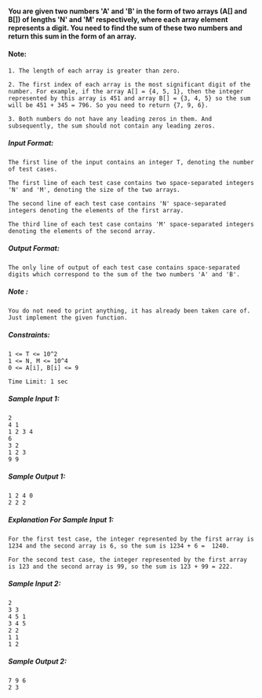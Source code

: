 <div _ngcontent-serverapp-c201="" class="description ng-star-inserted"><h4 id="you-are-given-two-numbers-39-a-39-and-39-b-39-in-the-form-of-two-arrays-a-and-b-of-lengths-39-n-39-and-39-m-39-respectively-where-each-array-element-represents-a-digit-you-need-to-find-the-sum-of-these-two-numbers-and-return-this-sum-in-the-form-of-an-array">You are given two numbers 'A' and 'B' in the form of two arrays (A[] and B[]) of lengths 'N' and 'M' respectively, where each array element represents a digit. You need to find the sum of these two numbers and return this sum in the form of an array.</h4>

<h4 id="note">Note:</h4>

<pre><code>1. The length of each array is greater than zero.

2. The first index of each array is the most significant digit of the number. For example, if the array A[] = {4, 5, 1}, then the integer represented by this array is 451 and array B[] = {3, 4, 5} so the sum will be 451 + 345 = 796. So you need to return {7, 9, 6}.

3. Both numbers do not have any leading zeros in them. And subsequently, the sum should not contain any leading zeros.
</code></pre>

<h5 id="input-format">Input Format:</h5>

<pre><code>The first line of the input contains an integer T, denoting the number of test cases.

The first line of each test case contains two space-separated integers 'N' and 'M', denoting the size of the two arrays.

The second line of each test case contains 'N' space-separated integers denoting the elements of the first array.

The third line of each test case contains 'M' space-separated integers denoting the elements of the second array.
</code></pre>

<h5 id="output-format">Output Format:</h5>

<pre><code>The only line of output of each test case contains space-separated digits which correspond to the sum of the two numbers 'A' and 'B'.
</code></pre>

<h5 id="note">Note :</h5>

<pre><code>You do not need to print anything, it has already been taken care of. Just implement the given function.
</code></pre>

<h5 id="constraints">Constraints:</h5>

<pre><code>1 &lt;= T &lt;= 10^2
1 &lt;= N, M &lt;= 10^4
0 &lt;= A[i], B[i] &lt;= 9

Time Limit: 1 sec
</code></pre>
</div>
<div _ngcontent-serverapp-c201="" class="description ng-star-inserted"><h5>Sample Input 1:</h5>

<pre><code>2
4 1 
1 2 3 4
6
3 2
1 2 3
9 9    
</code></pre>

<h5>Sample Output 1:</h5>

<pre><code>1 2 4 0
2 2 2
</code></pre>

<h5>Explanation For Sample Input 1:</h5>

<pre><code>For the first test case, the integer represented by the first array is 1234 and the second array is 6, so the sum is 1234 + 6 =  1240.

For the second test case, the integer represented by the first array is 123 and the second array is 99, so the sum is 123 + 99 = 222.
</code></pre>

<h5>Sample Input 2:</h5>

<pre><code>2
3 3 
4 5 1
3 4 5
2 2
1 1
1 2
</code></pre>

<h5>Sample Output 2:</h5>

<pre><code>7 9 6
2 3
</code></pre>
</div>

